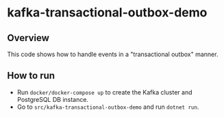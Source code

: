 # kafka-transactional-outbox-demo
## Overview
This code shows how to handle events in a "transactional outbox" manner.

## How to run
- Run `docker/docker-compose up` to create the Kafka cluster and PostgreSQL DB instance.
- Go to `src/kafka-transactional-outbox-demo` and run `dotnet run`.